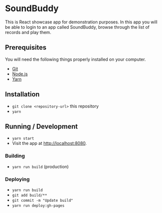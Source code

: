# SoundBuddy

This is React showcase app for demonstration purposes. In this app you will be able to
login to an app called SoundBuddy, browse through the list of records and play them.


## Prerequisites

You will need the following things properly installed on your computer.

* [Git](http://git-scm.com/)
* [Node.js](http://nodejs.org/)
* [Yarn](https://yarnpkg.com/)

## Installation

* `git clone <repository-url>` this repository
* `yarn`

## Running / Development

* `yarn start`
* Visit the app at [http://localhost:8080](http://localhost:8080).

### Building

* `yarn run build` (production)

### Deploying

* `yarn run build`
* `git add build/**`
* `git commit -m "Update build"`
* `yarn run deploy:gh-pages`
